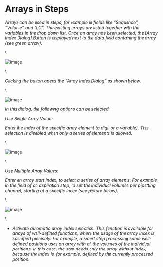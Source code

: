# Arrays in Steps

_Arrays can be used in steps, for example in fields like “Sequence”, “Volume” and “LC”. The existing arrays are listed together with the variables in the drop down list. Once an array has been selected, the \[Array Index Dialog] Button is displayed next to the data field containing the array (see green arrow)._

\


![image](../../.gitbook/assets/Image\_619.png)

\


_Clicking the button opens the “Array Index Dialog” as shown below._

\


![image](../../.gitbook/assets/Image\_620.jpg)

_In this dialog, the following options can be selected:_

_Use Single Array Value:_

_Enter the index of the specific array element (a digit or a variable). This selection is disabled when only a series of elements is allowed._

\


![image](../../.gitbook/assets/Image\_621.jpg)

\


_Use Multiple Array Values:_

_Enter an array start index, to select a series of array elements. For example in the field of an aspiration step, to set the individual volumes per pipetting channel, starting at a specific index (see picture below)._

\


![image](../../.gitbook/assets/Image\_622.jpg)

\


* _Activate automatic array index selection. This function is available for arrays of well-defined functions, where the usage of the array index is specified precisely. For example, a smart step processing some well-defined positions uses an array with all the volumes of the individual positions. In this case, the step needs only the array without index, because the index is, for example, defined by the currently processed position._
